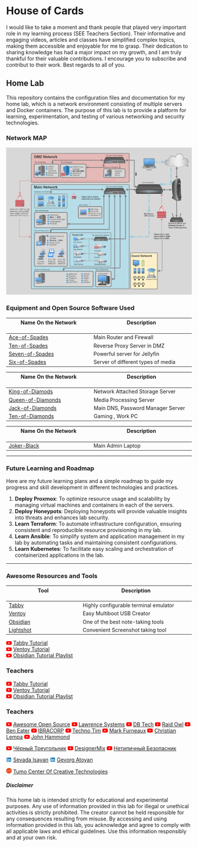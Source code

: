 # House of Cards

I would like to take a moment and thank people that played very important role in my learning process (SEE Teachers Section). Their informative and engaging videos, articles and classes have simplified complex topics, making them accessible and enjoyable for me to grasp. Their dedication to sharing knowledge has had a major impact on my growth, and I am truly thankful for their valuable contributions. I encourage you to subscribe and contribut to their work. Best regards to all of you. 

## Home Lab

This repository contains the configuration files and documentation for my home lab, which is a network environment consisting of multiple servers and Docker containers. The purpose of this lab is to provide a platform for learning, experimentation, and testing of various networking and security technologies.

### Network MAP

![network-diagram.png](network-diagram.png)

### Equipment and Open Source Software Used

| Name On the Network<img width=90/>                                         | Description<img width=210/>        |
| -------------------------------------------------------------------------- | ---------------------------------- |
| [Ace-of-Spades](/hardware-and-software/mini-pc/Ace-of-Spades.md)           | Main Router and Firewall           |
| [Ten-of-Spades](/hardware-and-software/mini-pc/Ten-of-Spades.md)           | Reverse Proxy Server in DMZ        |
| [Seven-of-Spades](/hardware-and-software/laptop-and-pc/Seven-of-Spades.md) | Powerful server for Jellyfin       |
| [Six-of-Spades](/hardware-and-software/mini-pc/Six-of-Spades.md)           | Server of different types of media | 
	
| Name On the Network<img width=90/>                                           | Description<img width=210/>          |
| ---------------------------------------------------------------------------- | --------------------------------- |
| [King-of-Diamods](/hardware-and-software/laptop-and-pc/King-of-Diamods.md)   | Network Attached Storage Server   |
| [Queen-of-Diamonds](/hardware-and-software/mini-pc/Queen-of-Diamonds.md)     | Media Processing Server           |
| [Jack-of-Diamonds](/hardware-and-software/laptop-and-pc/Jack-of-Diamonds.md) | Main DNS, Password Manager Server |
| [Ten-of-Diamonds](/hardware-and-software/laptop-and-pc/Ten-of-Diamonds.md)   | Gaming , Work PC                  | 

| Name On the Network<img width=90/>                                 | Description<img width=210/> |
| ------------------------------------------------------------------ | ------------------------ |
| [Joker-Black](/hardware-and-software/laptop-and-pc/Joker-Black.md) | Main Admin Laptop        | 

-----

### Future Learning and Roadmap

Here are my future learning plans and a simple roadmap to guide my progress and skill development in different technologies and practices.

1.  **Deploy Proxmox**: To optimize resource usage and scalability by managing virtual machines and containers in each of the servers.
4.  **Deploy Honeypots**: Deploying honeypots will provide valuable insights into threats and enhances lab security.
2.  **Learn Terraform**: To automate infrastructure configuration, ensuring consistent and reproducible resource provisioning in my lab.
3.  **Learn Ansible**: To simplify system and application management in my lab by automating tasks and maintaining consistent configurations.
5.  **Learn Kubernetes**: To facilitate easy scaling and orchestration of containerized applications in the lab.

-----

### Awesome Resources and Tools

| Tool<img width=182/>                                  | Description<img width=250/>           |
| ----------------------------------------------------- | ------------------------------------- |
| [Tabby](https://github.com/Eugeny/tabby)              | Highly configurable terminal emulator |
| [Ventoy](https://www.ventoy.net/en/index.html)        | Easy Multiboot USB Creator            |
| [Obsidian](https://obsidian.md/)                      | One of the best note-taking tools     |
| [Lightshot](https://app.prntscr.com/en/download.html) | Convenient Screenshot taking tool     |


<img src="https://github.com/arm-ser/house-of-cards/blob/main/logos-screenshots/youtube.png?raw=true" width="15" /> [Tabby Tutorial](https://www.youtube.com/watch?v=-yfuYPowUDE)  
<img src="https://github.com/arm-ser/house-of-cards/blob/main/logos-screenshots/youtube.png?raw=true" width="15" /> [Ventoy Tutorial](https://www.youtube.com/watch?v=-hs4mH7uBkk)   
<img src="https://github.com/arm-ser/house-of-cards/blob/main/logos-screenshots/youtube.png?raw=true" width="15" /> [Obsidian Tutorial Playlist](https://www.youtube.com/playlist?list=PL5fd4SsfvECy0zzf8Cyo20ZoipEt6YeL3)

### Teachers 

<img src="https://github.com/arm-ser/house-of-cards/blob/main/logos-screenshots/youtube.png?raw=true" width="15" /> [Tabby Tutorial](https://www.youtube.com/watch?v=-yfuYPowUDE)  
<img src="https://github.com/arm-ser/house-of-cards/blob/main/logos-screenshots/youtube.png?raw=true" width="15" /> [Ventoy Tutorial](https://www.youtube.com/watch?v=-hs4mH7uBkk)   
<img src="https://github.com/arm-ser/house-of-cards/blob/main/logos-screenshots/youtube.png?raw=true" width="15" /> [Obsidian Tutorial Playlist](https://www.youtube.com/playlist?list=PL5fd4SsfvECy0zzf8Cyo20ZoipEt6YeL3)

### Teachers 

<img src="https://github.com/arm-ser/house-of-cards/blob/main/logos-screenshots/youtube.png?raw=true" width="15" /> [Awesome Open Source](https://www.youtube.com/@AwesomeOpenSource/featured) <img src="https://github.com/arm-ser/house-of-cards/blob/main/logos-screenshots/youtube.png?raw=true" width="15" /> [Lawrence Systems](https://www.youtube.com/@LAWRENCESYSTEMS) <img src="https://github.com/arm-ser/house-of-cards/blob/main/logos-screenshots/youtube.png?raw=true" width="15" /> [DB Tech](https://www.youtube.com/@DBTechYT) <img src="https://github.com/arm-ser/house-of-cards/blob/main/logos-screenshots/youtube.png?raw=true" width="15" /> [Raid Owl](https://www.youtube.com/@RaidOwl) <img src="https://github.com/arm-ser/house-of-cards/blob/main/logos-screenshots/youtube.png?raw=true" width="15" /> [Ben Eater](https://www.youtube.com/@BenEater) <img src="https://github.com/arm-ser/house-of-cards/blob/main/logos-screenshots/youtube.png?raw=true" width="15" /> [IBRACORP](https://www.youtube.com/@IBRACORP) <img src="https://github.com/arm-ser/house-of-cards/blob/main/logos-screenshots/youtube.png?raw=true" width="15" /> [Techno Tim](https://www.youtube.com/@TechnoTim) <img src="https://github.com/arm-ser/house-of-cards/blob/main/logos-screenshots/youtube.png?raw=true" width="15" /> [Mark Furneaux](https://www.youtube.com/@TheUbuntuGuy) <img src="https://github.com/arm-ser/house-of-cards/blob/main/logos-screenshots/youtube.png?raw=true" width="15" /> [Christian Lempa](https://www.youtube.com/@christianlempa) <img src="https://github.com/arm-ser/house-of-cards/blob/main/logos-screenshots/youtube.png?raw=true" width="15" /> [John Hammond](https://www.youtube.com/@_JohnHammond)

<img src="https://github.com/arm-ser/house-of-cards/blob/main/logos-screenshots/youtube.png?raw=true" width="15" /> [Чёрный Треугольник](https://www.youtube.com/@Black_Triangle) <img src="https://github.com/arm-ser/house-of-cards/blob/main/logos-screenshots/youtube.png?raw=true" width="15" /> [DesignerMix](https://www.youtube.com/@DesignerMix) <img src="https://github.com/arm-ser/house-of-cards/blob/main/logos-screenshots/youtube.png?raw=true" width="15" /> [Нетипичный Безопасник](https://www.youtube.com/@MChannelone)  

<img src="https://github.com/arm-ser/house-of-cards/blob/main/logos-screenshots/linkedin.png?raw=true" width="15" /> [Sevada Isayan](https://www.linkedin.com/in/sevadaisayan/) <img src="https://github.com/arm-ser/house-of-cards/blob/main/logos-screenshots/linkedin.png?raw=true" width="15" /> [Gevorg Atoyan](https://www.linkedin.com/in/gevorgatoyan/)   
  
<img src="https://github.com/arm-ser/house-of-cards/blob/main/logos-screenshots/tumo.png?raw=true" width="15" /> [Tumo Center Of Creative Technologies](https://tumo.org/)     


##### Disclaimer
This home lab is intended strictly for educational and experimental purposes. Any use of information provided in this lab for illegal or unethical activities is strictly prohibited. The creator cannot be held responsible for any consequences resulting from misuse. By accessing and using information provided in this lab, you acknowledge and agree to comply with all applicable laws and ethical guidelines. Use this information responsibly and at your own risk.



